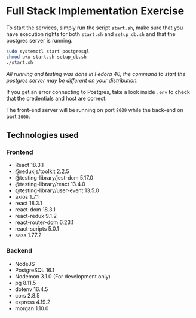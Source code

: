 # Full Stack Implementation Exercise

To start the services, simply run the script `start.sh`, make sure that you have execution rights for both `start.sh` and `setup_db.sh` and that the postgres server is running.

```bash
sudo systemctl start postgresql
chmod u+x start.sh setup_db.sh
./start.sh
```

_All running and testing was done in Fedora 40, the command to start the postgres server may be different on your distribution._

If you get an error connecting to Postgres, take a look inside `.env` to check that the credentials and host are correct.

The front-end server will be running on port `8000` while the back-end on port `3000`.

## Technologies used

### Frontend

-   React 18.3.1
-   @reduxjs/toolkit 2.2.5
-   @testing-library/jest-dom 5.17.0
-   @testing-library/react 13.4.0
-   @testing-library/user-event 13.5.0
-   axios 1.7.1
-   react 18.3.1
-   react-dom 18.3.1
-   react-redux 9.1.2
-   react-router-dom 6.23.1
-   react-scripts 5.0.1
-   sass 1.77.2

### Backend

-   NodeJS
-   PostgreSQL 16.1
-   Nodemon 3.1.0 (For development only)
-   pg 8.11.5
-   dotenv 16.4.5
-   cors 2.8.5
-   express 4.19.2
-   morgan 1.10.0
